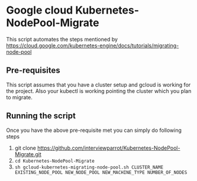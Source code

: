 # Google cloud Kubernetes-NodePool-Migrate
This script automates the steps mentioned by 
https://cloud.google.com/kubernetes-engine/docs/tutorials/migrating-node-pool

## Pre-requisites
This script assumes that you have a cluster setup and gcloud is working for the project. Also your kubectl is working pointing the cluster which you plan to migrate.

## Running the script
Once you have the above pre-requisite met you can simply do following steps
1. git clone https://github.com/interviewparrot/Kubernetes-NodePool-Migrate.git
2. `cd Kubernetes-NodePool-Migrate`
3. `sh gcloud-kubernetes-migrating-node-pool.sh CLUSTER_NAME EXISTING_NODE_POOL NEW_NODE_POOL NEW_MACHINE_TYPE NUMBER_OF_NODES`
